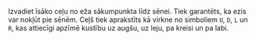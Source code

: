 Izvadiet īsāko ceļu no eža sākumpunkta līdz sēnei. Tiek garantēts, ka ezis var nokļūt pie sēnēm.
Ceļš tiek aprakstīts kā virkne no simboliem `U`, `D`, `L` un `R`, kas attiecīgi apzīmē kustību uz augšu, uz leju, pa kreisi un pa labi.